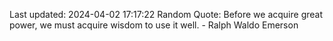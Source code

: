 Last updated: 2024-04-02 17:17:22
Random Quote: Before we acquire great power, we must acquire wisdom to use it well. - Ralph Waldo Emerson